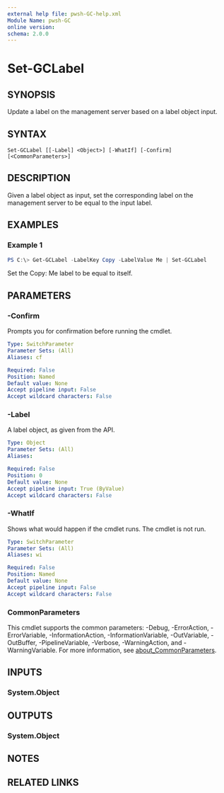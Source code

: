 ```yaml
---
external help file: pwsh-GC-help.xml
Module Name: pwsh-GC
online version:
schema: 2.0.0
---
```


# Set-GCLabel

## SYNOPSIS
Update a label on the management server based on a label object input.

## SYNTAX

```
Set-GCLabel [[-Label] <Object>] [-WhatIf] [-Confirm] [<CommonParameters>]
```

## DESCRIPTION
Given a label object as input, set the corresponding label on the management server to be equal to the input label.

## EXAMPLES

### Example 1
```powershell
PS C:\> Get-GCLabel -LabelKey Copy -LabelValue Me | Set-GCLabel
```

Set the Copy: Me label to be equal to itself.

## PARAMETERS

### -Confirm
Prompts you for confirmation before running the cmdlet.

```yaml
Type: SwitchParameter
Parameter Sets: (All)
Aliases: cf

Required: False
Position: Named
Default value: None
Accept pipeline input: False
Accept wildcard characters: False
```

### -Label
A label object, as given from the API.

```yaml
Type: Object
Parameter Sets: (All)
Aliases:

Required: False
Position: 0
Default value: None
Accept pipeline input: True (ByValue)
Accept wildcard characters: False
```

### -WhatIf
Shows what would happen if the cmdlet runs. The cmdlet is not run.

```yaml
Type: SwitchParameter
Parameter Sets: (All)
Aliases: wi

Required: False
Position: Named
Default value: None
Accept pipeline input: False
Accept wildcard characters: False
```

### CommonParameters
This cmdlet supports the common parameters: -Debug, -ErrorAction, -ErrorVariable, -InformationAction, -InformationVariable, -OutVariable, -OutBuffer, -PipelineVariable, -Verbose, -WarningAction, and -WarningVariable. For more information, see [about_CommonParameters](http://go.microsoft.com/fwlink/?LinkID=113216).

## INPUTS

### System.Object

## OUTPUTS

### System.Object
## NOTES

## RELATED LINKS

